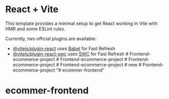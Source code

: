 # React + Vite

This template provides a minimal setup to get React working in Vite with HMR and some ESLint rules.

Currently, two official plugins are available:

- [@vitejs/plugin-react](https://github.com/vitejs/vite-plugin-react/blob/main/packages/plugin-react/README.md) uses [Babel](https://babeljs.io/) for Fast Refresh
- [@vitejs/plugin-react-swc](https://github.com/vitejs/vite-plugin-react-swc) uses [SWC](https://swc.rs/) for Fast Refresh
#   F r o n t e n d - e c o m m e r c e - p r o j e c t  
 #   F r o n t e n d - e c o m m e r c e - p r o j e c t  
 #   F r o n t e n d - e c o m m e r c e - p r o j e c t  
 #   F r o n t e n d - e c o m m e r c e - p r o j e c t  
 #   n e w  
 #   F r o n t e n d - e c o m m e r c e - p r o j e c t  
 "# ecommer-frontend" 
# ecommer-frontend
